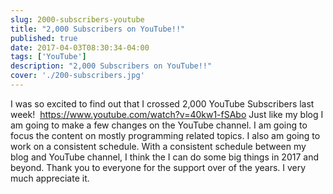 ```yaml
---
slug: 2000-subscribers-youtube
title: "2,000 Subscribers on YouTube!!"
published: true
date: 2017-04-03T08:30:34-04:00
tags: ['YouTube']
description: "2,000 Subscribers on YouTube!!"
cover: './200-subscribers.jpg'
---
```


I was so excited to find out that I crossed 2,000 YouTube Subscribers last week!  https://www.youtube.com/watch?v=40kw1-fSAbo Just like my blog I am going to make a few changes on the YouTube channel. I am going to focus the content on mostly programming related topics. I also am going to work on a consistent schedule. With a consistent schedule between my blog and YouTube channel, I think the I can do some big things in 2017 and beyond. Thank you to everyone for the support over of the years. I very much appreciate it.